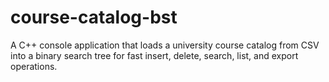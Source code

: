 # course-catalog-bst
A C++ console application that loads a university course catalog from CSV into a binary search tree for fast insert, delete, search, list, and export operations.
